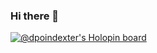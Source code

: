 ### Hi there 👋

[![@dpoindexter's Holopin board](https://holopin.me/dpoindexter)](https://holopin.io/@dpoindexter)

<!--
**david-poindexter/david-poindexter** is a ✨ _special_ ✨ repository because its `README.md` (this file) appears on your GitHub profile.

Here are some ideas to get you started:

- 🔭 I’m currently working on ...
- 🌱 I’m currently learning ...
- 👯 I’m looking to collaborate on ...
- 🤔 I’m looking for help with ...
- 💬 Ask me about ...
- 📫 How to reach me: ...
- 😄 Pronouns: ...
- ⚡ Fun fact: ...
-->
